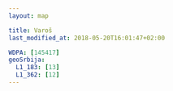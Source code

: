 ```yaml
---
layout: map

title: Varoš
last_modified_at: 2018-05-20T16:01:47+02:00

WDPA: [145417]
geoSrbija:
  L1_183: [13]
  L1_362: [12]
---
```

